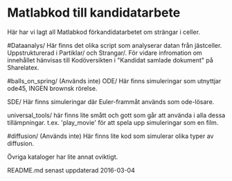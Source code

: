 # Matlabkod till kandidatarbete
Här har vi lagt all Matlabkod förkandidatarbetet om strängar i celler.

#Dataanalys/ 
Här finns det olika script som analyserar datan från jästceller.
Uppstrukturerad i Partiklar/ och Strangar/. För vidare infromation om innehållet hänvisas till Kodöversikten i "Kandidat samlade dokument" på Sharelatex.

#balls_on_spring/ (Används inte)
   ODE/ Här finns simuleringar som utnyttjar ode45, INGEN brownsk rörelse.

   SDE/ Här finns simuleringar där Euler-frammåt används som ode-lösare.

   universal_tools/ här finns lite smått och gott som går att använda i alla dessa tillämpningar. t.ex. 'play_movie' för att spela upp simuleringar som en film.

#diffusion/ (Används inte)
Här finns lite kod som simulerar olika typer av diffusion.



Övriga kataloger har lite annat oviktigt. 

README.md senast uppdaterad 2016-03-04
